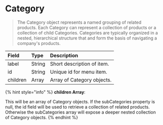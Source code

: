 # Category

> The Category object represents a named grouping of related products. Each Category can represent a collection of products or a collection of child Categories. Categories are typically organized in a nested, hierarchical structure that and form the basis of navigating a company's products.

| **Field** | **Type** | **Description** |
| :--- | :--- | :--- |
| label | String | Short description of item. |
| id | String | Unique id for menu item. |
| children | Array | Array of Category objects. |

{% hint style="info" %}
**children Array**:

This will be an array of Category objects. If the subCategories property is null, the id field will be used to retrieve a collection of related products. Otherwise the subCategories array will expose a deeper nested collection of Category objects.
{% endhint %}

